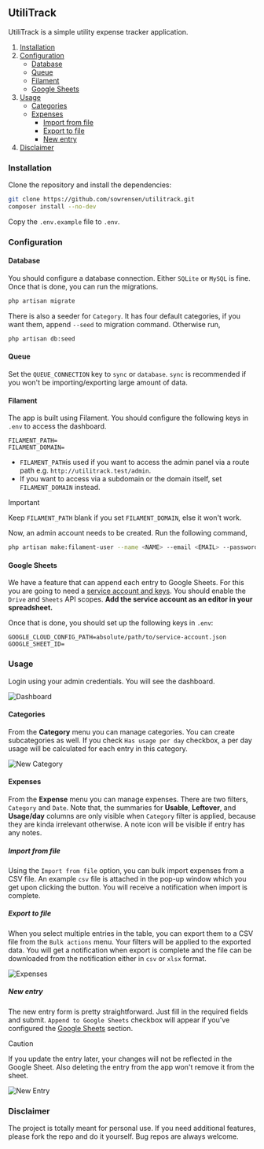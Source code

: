 UtiliTrack
----------

UtiliTrack is a simple utility expense tracker application.

1. [Installation](#installation)
2. [Configuration](#configuration)
    * [Database](#database)
    * [Queue](#queue)
    * [Filament](#filament)
    * [Google Sheets](#google-sheets)
3. [Usage](#usage)
    * [Categories](#categories)
    * [Expenses](#expenses)
        + [Import from file](#import-from-file)
        + [Export to file](#export-to-file)
        + [New entry](#new-entry)
4. [Disclaimer](#disclaimer)

### Installation

Clone the repository and install the dependencies:

```bash
git clone https://github.com/sowrensen/utilitrack.git
composer install --no-dev
```

Copy the `.env.example` file to `.env`.

### Configuration

#### Database

You should configure a database connection. Either `SQLite` or `MySQL` is fine. Once that is done, you can run the
migrations.

```bash
php artisan migrate
```

There is also a seeder for `Category`. It has four default categories, if you want them, append `--seed` to migration
command. Otherwise run,

```bash
php artisan db:seed
```

#### Queue

Set the `QUEUE_CONNECTION` key to `sync` or `database`. `sync` is recommended if you won't be
importing/exporting large amount of data.

#### Filament

The app is built using Filament. You should configure the following keys in `.env` to access the dashboard.

```dotenv
FILAMENT_PATH=
FILAMENT_DOMAIN=
```

- `FILAMENT_PATH`is used if you want to access the admin panel via a route path e.g. `http://utilitrack.test/admin`.
- If you want to access via a subdomain or the domain itself, set `FILAMENT_DOMAIN` instead.

> [!IMPORTANT]
> Keep `FILAMENT_PATH` blank if you set `FILAMENT_DOMAIN`, else it won't work.

Now, an admin account needs to be created. Run the following command,

```bash
php artisan make:filament-user --name <NAME> --email <EMAIL> --password <PASSWORD>
```

#### Google Sheets

We have a feature that can append each entry to Google Sheets. For this you are going to need
a [service account and keys](https://cloud.google.com/iam/docs/service-accounts-create). You should enable the `Drive`
and `Sheets` API scopes. **Add the service account as an editor in your spreadsheet.**

Once that is done, you should set up the following keys in `.env`:

```dotenv
GOOGLE_CLOUD_CONFIG_PATH=absolute/path/to/service-account.json
GOOGLE_SHEET_ID=
```

### Usage

Login using your admin credentials. You will see the dashboard.

![Dashboard](https://github.com/user-attachments/assets/59b315da-b579-4842-b622-e62c3cefe1a5)

#### Categories

From the **Category** menu you can manage categories. You can create subcategories as well. If you check
`Has usage per day` checkbox, a per day usage will be calculated for each entry in this category.

![New Category](https://github.com/user-attachments/assets/5a370fc4-0c8b-4ccb-9d4f-aff6652807d2)

#### Expenses

From the **Expense** menu you can manage expenses. There are two filters, `Category` and `Date`. Note that, the
summaries for **Usable**, **Leftover**, and **Usage/day** columns are only visible when `Category` filter
is applied, because they are kinda irrelevant otherwise. A note icon will be visible if entry has any notes.

##### Import from file

Using the `Import from file` option, you can bulk import expenses from a CSV file. An example `csv` file is attached in
the pop-up window which you get upon clicking the button. You will receive a notification when import is complete.

##### Export to file

When you select multiple entries in the table, you can export them to a CSV file from the `Bulk actions` menu. Your
filters will be applied to the exported data. You will get a notification when export is complete and the file can
be downloaded from the notification either in `csv` or `xlsx` format.

![Expenses](https://github.com/user-attachments/assets/665868ba-4566-48e3-9096-efec44a97b27)

##### New entry

The new entry form is pretty straightforward. Just fill in the required fields and submit. `Append to Google Sheets`
checkbox will appear if you've configured the [Google Sheets](#google-sheets) section.

> [!CAUTION]
> If you update the entry later, your changes will not be reflected in the Google Sheet. Also deleting the
> entry from the app won't remove it from the sheet.

![New Entry](https://github.com/user-attachments/assets/c2120ac1-53c1-4909-941d-a6c2bda405ac)

### Disclaimer

The project is totally meant for personal use. If you need additional features, please fork the repo and do it yourself.
Bug repos are always welcome.
